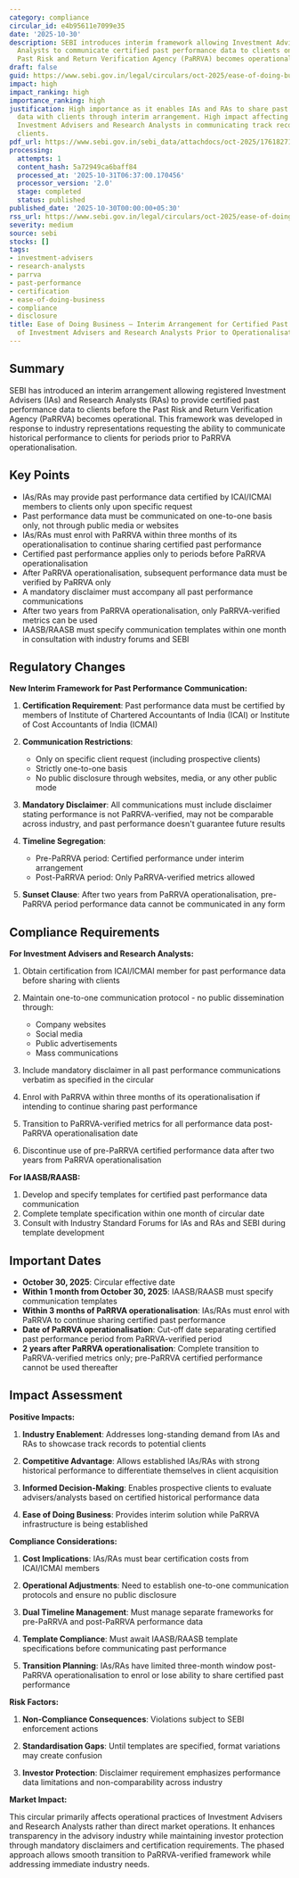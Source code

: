 ```yaml
---
category: compliance
circular_id: e4b95611e7099e35
date: '2025-10-30'
description: SEBI introduces interim framework allowing Investment Advisers and Research
  Analysts to communicate certified past performance data to clients on request before
  Past Risk and Return Verification Agency (PaRRVA) becomes operational.
draft: false
guid: https://www.sebi.gov.in/legal/circulars/oct-2025/ease-of-doing-business-interim-arrangement-for-certified-past-performance-of-investment-advisers-and-research-analysts-prior-to-operationalisation-of-past-risk-and-return-verification-agency-parrv-_97556.html
impact: high
impact_ranking: high
importance_ranking: high
justification: High importance as it enables IAs and RAs to share past performance
  data with clients through interim arrangement. High impact affecting all registered
  Investment Advisers and Research Analysts in communicating track records to prospective
  clients.
pdf_url: https://www.sebi.gov.in/sebi_data/attachdocs/oct-2025/1761827106127.pdf
processing:
  attempts: 1
  content_hash: 5a72949ca6baff84
  processed_at: '2025-10-31T06:37:00.170456'
  processor_version: '2.0'
  stage: completed
  status: published
published_date: '2025-10-30T00:00:00+05:30'
rss_url: https://www.sebi.gov.in/legal/circulars/oct-2025/ease-of-doing-business-interim-arrangement-for-certified-past-performance-of-investment-advisers-and-research-analysts-prior-to-operationalisation-of-past-risk-and-return-verification-agency-parrv-_97556.html
severity: medium
source: sebi
stocks: []
tags:
- investment-advisers
- research-analysts
- parrva
- past-performance
- certification
- ease-of-doing-business
- compliance
- disclosure
title: Ease of Doing Business – Interim Arrangement for Certified Past Performance
  of Investment Advisers and Research Analysts Prior to Operationalisation of PaRRVA
---
```


## Summary

SEBI has introduced an interim arrangement allowing registered Investment Advisers (IAs) and Research Analysts (RAs) to provide certified past performance data to clients before the Past Risk and Return Verification Agency (PaRRVA) becomes operational. This framework was developed in response to industry representations requesting the ability to communicate historical performance to clients for periods prior to PaRRVA operationalisation.

## Key Points

- IAs/RAs may provide past performance data certified by ICAI/ICMAI members to clients only upon specific request
- Past performance data must be communicated on one-to-one basis only, not through public media or websites
- IAs/RAs must enrol with PaRRVA within three months of its operationalisation to continue sharing certified past performance
- Certified past performance applies only to periods before PaRRVA operationalisation
- After PaRRVA operationalisation, subsequent performance data must be verified by PaRRVA only
- A mandatory disclaimer must accompany all past performance communications
- After two years from PaRRVA operationalisation, only PaRRVA-verified metrics can be used
- IAASB/RAASB must specify communication templates within one month in consultation with industry forums and SEBI

## Regulatory Changes

**New Interim Framework for Past Performance Communication:**

1. **Certification Requirement**: Past performance data must be certified by members of Institute of Chartered Accountants of India (ICAI) or Institute of Cost Accountants of India (ICMAI)

2. **Communication Restrictions**: 
   - Only on specific client request (including prospective clients)
   - Strictly one-to-one basis
   - No public disclosure through websites, media, or any other public mode

3. **Mandatory Disclaimer**: All communications must include disclaimer stating performance is not PaRRVA-verified, may not be comparable across industry, and past performance doesn't guarantee future results

4. **Timeline Segregation**: 
   - Pre-PaRRVA period: Certified performance under interim arrangement
   - Post-PaRRVA period: Only PaRRVA-verified metrics allowed

5. **Sunset Clause**: After two years from PaRRVA operationalisation, pre-PaRRVA period performance data cannot be communicated in any form

## Compliance Requirements

**For Investment Advisers and Research Analysts:**

1. Obtain certification from ICAI/ICMAI member for past performance data before sharing with clients

2. Maintain one-to-one communication protocol - no public dissemination through:
   - Company websites
   - Social media
   - Public advertisements
   - Mass communications

3. Include mandatory disclaimer in all past performance communications verbatim as specified in the circular

4. Enrol with PaRRVA within three months of its operationalisation if intending to continue sharing past performance

5. Transition to PaRRVA-verified metrics for all performance data post-PaRRVA operationalisation date

6. Discontinue use of pre-PaRRVA certified performance data after two years from PaRRVA operationalisation

**For IAASB/RAASB:**

1. Develop and specify templates for certified past performance data communication
2. Complete template specification within one month of circular date
3. Consult with Industry Standard Forums for IAs and RAs and SEBI during template development

## Important Dates

- **October 30, 2025**: Circular effective date
- **Within 1 month from October 30, 2025**: IAASB/RAASB must specify communication templates
- **Within 3 months of PaRRVA operationalisation**: IAs/RAs must enrol with PaRRVA to continue sharing certified past performance
- **Date of PaRRVA operationalisation**: Cut-off date separating certified past performance period from PaRRVA-verified period
- **2 years after PaRRVA operationalisation**: Complete transition to PaRRVA-verified metrics only; pre-PaRRVA certified performance cannot be used thereafter

## Impact Assessment

**Positive Impacts:**

1. **Industry Enablement**: Addresses long-standing demand from IAs and RAs to showcase track records to potential clients

2. **Competitive Advantage**: Allows established IAs/RAs with strong historical performance to differentiate themselves in client acquisition

3. **Informed Decision-Making**: Enables prospective clients to evaluate advisers/analysts based on certified historical performance data

4. **Ease of Doing Business**: Provides interim solution while PaRRVA infrastructure is being established

**Compliance Considerations:**

1. **Cost Implications**: IAs/RAs must bear certification costs from ICAI/ICMAI members

2. **Operational Adjustments**: Need to establish one-to-one communication protocols and ensure no public disclosure

3. **Dual Timeline Management**: Must manage separate frameworks for pre-PaRRVA and post-PaRRVA performance data

4. **Template Compliance**: Must await IAASB/RAASB template specifications before communicating past performance

5. **Transition Planning**: IAs/RAs have limited three-month window post-PaRRVA operationalisation to enrol or lose ability to share certified past performance

**Risk Factors:**

1. **Non-Compliance Consequences**: Violations subject to SEBI enforcement actions

2. **Standardisation Gaps**: Until templates are specified, format variations may create confusion

3. **Investor Protection**: Disclaimer requirement emphasizes performance data limitations and non-comparability across industry

**Market Impact:**

This circular primarily affects operational practices of Investment Advisers and Research Analysts rather than direct market operations. It enhances transparency in the advisory industry while maintaining investor protection through mandatory disclaimers and certification requirements. The phased approach allows smooth transition to PaRRVA-verified framework while addressing immediate industry needs.